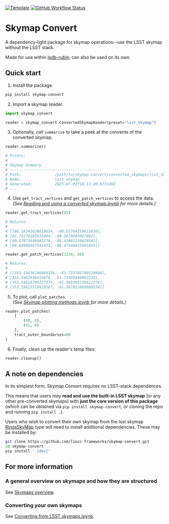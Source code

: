 <!--
[![PyPI](https://img.shields.io/pypi/v/skymap-convert?color=blue&logo=pypi&logoColor=white)](https://pypi.org/project/skymap_convert/)
[![Codecov](https://codecov.io/gh/lincc-frameworks/skymap-convert/branch/main/graph/badge.svg)](https://codecov.io/gh/lincc-frameworks/skymap-convert)
-->
[![Template](https://img.shields.io/badge/Template-LINCC%20Frameworks%20Python%20Project%20Template-brightgreen)](https://lincc-ppt.readthedocs.io/en/latest/)
[![GitHub Workflow Status](https://img.shields.io/github/actions/workflow/status/lincc-frameworks/skymap-convert/smoke-test.yml)](https://github.com/lincc-frameworks/skymap-convert/actions/workflows/smoke-test.yml)

# Skymap Convert
A dependency-light package for skymap operations--use the LSST skymap without the LSST stack.

Made for use within [lsdb-rubin](https://github.com/astronomy-commons/lsdb-rubin); can also be used on its own.

## Quick start

1. Install the package.
```bash
pip install skymap-convert
```

2. Import a skymap reader.
```python
import skymap_convert

reader = skymap_convert.ConvertedSkymapReader(preset="lsst_skymap")
```

3. Optionally, call `summarize` to take a peek at the convents of the converted skymap.
```python
reader.summarize()

# Prints:
# 
# Skymap Summary
# ----------------------------------------
# Path:               /path/to/skymap-convert/converted_skymaps/lsst_skymap
# Name:               lsst_skymap
# Generated:          2025-07-01T18:11:20.873149Z
# ...
```
4. Use `get_tract_vertices` and `get_patch_vertices` to access the data.  
*(See [Reading and using a converted skymap.ipynb](https://github.com/lincc-frameworks/skymap-convert/blob/main/docs/notebooks/02%20-%20Reading%20and%20using%20a%20converted%20skymap.ipynb) for more details.)*
```python
reader.get_tract_vertices(42)

# Returns:
#
# [[86.16241626810654, -88.63764259611838],
# [92.73276185933494, -88.5876043887882],
# [90.57872844947276, -88.43062126829582],
# [84.63000467541433, -88.47549635501055]]
```
```python
reader.get_patch_vertices(1234, 56)

# Returns:
#
# [[353.19436746094334, -61.733705740129906],
# [353.5462936615678, -61.73505840062234],
# [353.54818789227375, -61.568395336612376],
# [353.19815518019567, -61.567052069980534]]
```

5. To plot, call `plot_patches`.  
*(See [Skymap plotting methods.ipynb](https://github.com/lincc-frameworks/skymap-convert/blob/main/docs/notebooks/Skymap%20plotting%20methods.ipynb) for more details.)*
```python
reader.plot_patches(
    [
        (60, 0),
        (61, 8)
    ],
    tract_outer_boundaries=60
)
```

6. Finally, clean up the reader's temp files:
```python
reader.cleanup()
```

## A note on dependencies
In its simplest form, Skymap Convert requires no LSST-stack dependences.

This means that users may **read and use the built-in LSST skymap** (or any other pre-converted skymaps) with **just the core version of this package** (which can be obtained via `pip install skymap-convert`, or cloning the repo and running `pip install .`).

Users who wish to convert their *own* skymap from the lsst.skymap [RingsSkyMap](https://github.com/lsst/skymap/blob/main/python/lsst/skymap/ringsSkyMap.py) type will need to install additional dependencies. These may be installed by:
```bash
git clone https://github.com/lincc-frameworks/skymap-convert.git
cd skymap-convert
pip install '.[dev]'
```


## For more information
### A general overview on skymaps and how they are structured
See [Skymaps overview](https://github.com/lincc-frameworks/skymap-convert/blob/main/docs/notebooks/00%20-%20Skymaps%20overview.ipynb).

### Converting your own skymaps
 See [Converting from LSST skymaps.ipynb](https://github.com/lincc-frameworks/skymap-convert/blob/main/docs/notebooks/01%20-%20Converting%20from%20LSST%20skymaps.ipynb).


